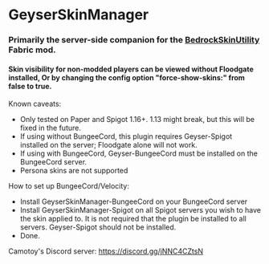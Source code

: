 # GeyserSkinManager

### Primarily the server-side companion for the [BedrockSkinUtility](https://github.com/Camotoy/BedrockSkinUtility) Fabric mod.

#### Skin visibility for non-modded players can be viewed without Floodgate installed, Or by changing the config option "force-show-skins:" from false to true.

Known caveats:

- Only tested on Paper and Spigot 1.16+. 1.13 might break, but this will be fixed in the future.
- If using without BungeeCord, this plugin requires Geyser-Spigot installed on the server; Floodgate alone will not work.
- If using with BungeeCord, Geyser-BungeeCord must be installed on the BungeeCord server.
- Persona skins are not supported

How to set up BungeeCord/Velocity:

- Install GeyserSkinManager-BungeeCord on your BungeeCord server
- Install GeyserSkinManager-Spigot on all Spigot servers you wish to have the skin applied to. It is not required that the plugin be installed to all servers. Geyser-Spigot should not be installed.
- Done.

Camotoy's Discord server: https://discord.gg/jNNC4CZtsN

